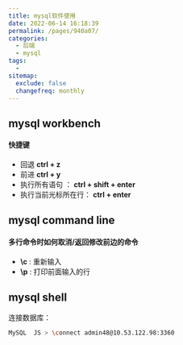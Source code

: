 ```yaml
---
title: mysql软件使用
date: 2022-06-14 16:18:39
permalink: /pages/940a07/
categories:
  - 后端
  - mysql
tags:
  - 
sitemap:
  exclude: false
  changefreq: monthly
---
```


## mysql workbench

#### 快捷键

-   回退 **ctrl + z**
-   前进 **ctrl + y**
-   执行所有语句 ： **ctrl + shift + enter**
-   执行当前光标所在行： **ctrl + enter**

## mysql command line

#### 多行命令时如何取消/返回修改前边的命令

-  **\c** : 重新输入
-  **\p** : 打印前面输入的行


## mysql shell

连接数据库：

```bash
MySQL  JS > \connect admin48@10.53.122.98:3360
```